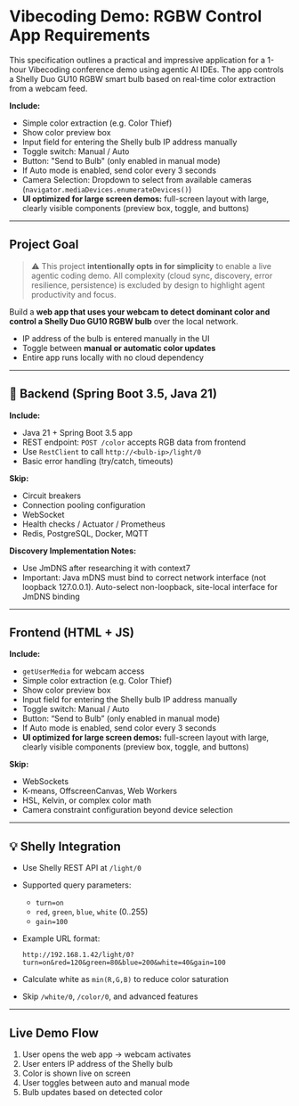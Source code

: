 # Vibecoding Demo: RGBW Control App Requirements

This specification outlines a practical and impressive application for a 1-hour Vibecoding conference demo using agentic AI IDEs. The app controls a Shelly Duo GU10 RGBW smart bulb based on real-time color extraction from a webcam feed.

**Include:**

* Simple color extraction (e.g. Color Thief)
* Show color preview box
* Input field for entering the Shelly bulb IP address manually
* Toggle switch: Manual / Auto
* Button: "Send to Bulb" (only enabled in manual mode)
* If Auto mode is enabled, send color every 3 seconds
* Camera Selection: Dropdown to select from available cameras (`navigator.mediaDevices.enumerateDevices()`)
* **UI optimized for large screen demos:** full-screen layout with large, clearly visible components (preview box, toggle, and buttons)

---

## Project Goal

> ⚠️ This project **intentionally opts in for simplicity** to enable a live agentic coding demo. All complexity (cloud sync, discovery, error resilience, persistence) is excluded by design to highlight agent productivity and focus.

Build a **web app that uses your webcam to detect dominant color and control a Shelly Duo GU10 RGBW bulb** over the local network.

* IP address of the bulb is entered manually in the UI
* Toggle between **manual or automatic color updates**
* Entire app runs locally with no cloud dependency

---

## 🔧 Backend (Spring Boot 3.5, Java 21)

**Include:**

* Java 21 + Spring Boot 3.5 app
* REST endpoint: `POST /color` accepts RGB data from frontend
* Use `RestClient` to call `http://<bulb-ip>/light/0`
* Basic error handling (try/catch, timeouts)

**Skip:**

* Circuit breakers
* Connection pooling configuration
* WebSocket
* Health checks / Actuator / Prometheus
* Redis, PostgreSQL, Docker, MQTT

**Discovery Implementation Notes:**

* Use JmDNS after researching it with context7
* Important: Java mDNS must bind to correct network interface (not loopback 127.0.0.1). Auto-select non-loopback, site-local interface for JmDNS binding

---

## Frontend (HTML + JS)

**Include:**

* `getUserMedia` for webcam access
* Simple color extraction (e.g. Color Thief)
* Show color preview box
* Input field for entering the Shelly bulb IP address manually
* Toggle switch: Manual / Auto
* Button: “Send to Bulb” (only enabled in manual mode)
* If Auto mode is enabled, send color every 3 seconds
* **UI optimized for large screen demos:** full-screen layout with large, clearly visible components (preview box, toggle, and buttons)

**Skip:**

* WebSockets
* K-means, OffscreenCanvas, Web Workers
* HSL, Kelvin, or complex color math
* Camera constraint configuration beyond device selection

---

## 💡 Shelly Integration

* Use Shelly REST API at `/light/0`
* Supported query parameters:

  * `turn=on`
  * `red`, `green`, `blue`, `white` (0..255)
  * `gain=100`
* Example URL format:

  ```
  http://192.168.1.42/light/0?turn=on&red=120&green=80&blue=200&white=40&gain=100
  ```
* Calculate white as `min(R,G,B)` to reduce color saturation
* Skip `/white/0`, `/color/0`, and advanced features

---

## Live Demo Flow

1. User opens the web app → webcam activates
2. User enters IP address of the Shelly bulb
3. Color is shown live on screen
4. User toggles between auto and manual mode
5. Bulb updates based on detected color